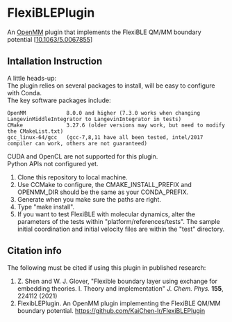 # FlexiBLEPlugin
An [OpenMM](https://github.com/openmm/openmm) plugin that implements the FlexiBLE QM/MM boundary potential [[10.1063/5.0067855](https://doi.org/10.1063/5.0067855)]

## Intallation Instruction
A little heads-up:  
The plugin relies on several packages to install, will be easy to configure with Conda.  
The key software packages include: 

    OpenMM             8.0.0 and higher (7.3.0 works when changing LangevinMiddleIntegrator to LangevinIntegrator in tests) 
    CMake              3.27.6 (older versions may work, but need to modify the CMakeList.txt) 
    gcc_linux-64/gcc   (gcc-7,8,11 have all been tested, intel/2017 compiler can work, others are not guaranteed)

CUDA and OpenCL are not supported for this plugin.  
Python APIs not configured yet. 

1. Clone this repository to local machine. 
2. Use CCMake to configure, the CMAKE_INSTALL_PREFIX and OPENMM_DIR should be the same as your CONDA_PREFIX.
3. Generate when you make sure the paths are right.
4. Type "make install". 
5. If you want to test FlexiBLE with molecular dynamics, alter the parameters of the tests within "platform/references/tests". The sample initial coordination and initial velocity files are within the "test" directory. 

## Citation info
The following must be cited if using this plugin in published research: 

1. Z. Shen and W. J. Glover, "Flexible boundary layer using exchange for embedding theories. I. Theory and implementation" *J. Chem. Phys.* **155**, 224112 (2021)
2. FlexibLEPlugin. An OpenMM plugin implementing the FlexiBLE QM/MM boundary potential. https://github.com/KaiChen-lr/FlexiBLEPlugin



